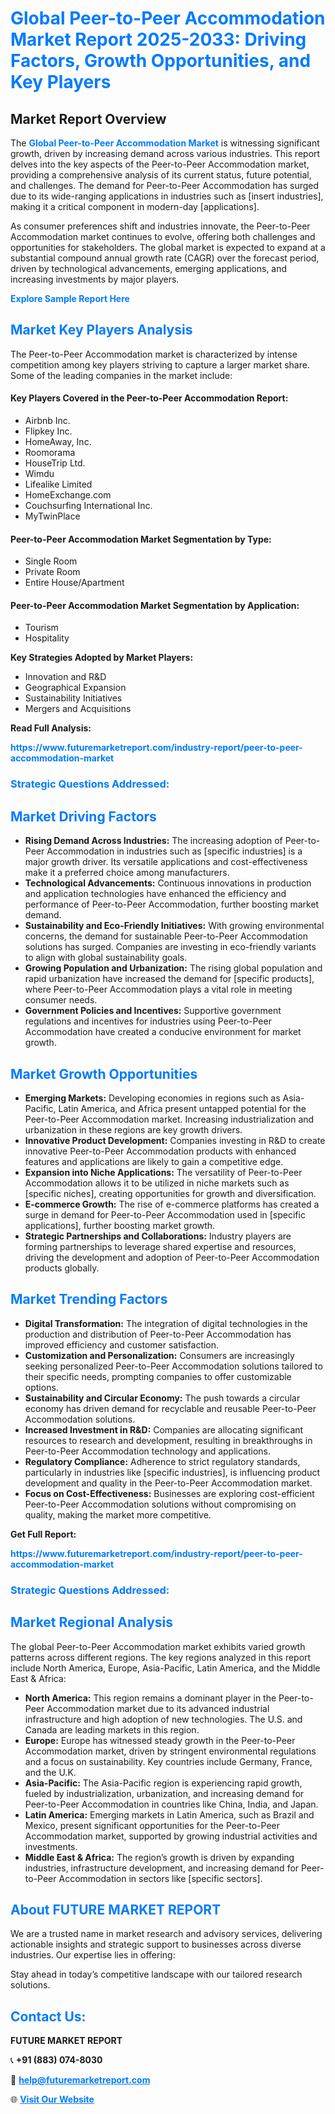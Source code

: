 <h1 style="color: #007BFF;">Global Peer-to-Peer Accommodation Market Report 2025-2033: Driving Factors, Growth Opportunities, and Key Players</h1>

<section id="overview">
<h2>Market Report Overview</h2>
<p>The <a href="https://www.futuremarketreport.com/industry-report/peer-to-peer-accommodation-market" style="color: #007BFF; text-decoration: none;"><strong>Global Peer-to-Peer Accommodation Market</strong></a> is witnessing significant growth, driven by increasing demand across various industries. This report delves into the key aspects of the Peer-to-Peer Accommodation market, providing a comprehensive analysis of its current status, future potential, and challenges. The demand for Peer-to-Peer Accommodation has surged due to its wide-ranging applications in industries such as [insert industries], making it a critical component in modern-day [applications].</p>
<p>As consumer preferences shift and industries innovate, the Peer-to-Peer Accommodation market continues to evolve, offering both challenges and opportunities for stakeholders. The global market is expected to expand at a substantial compound annual growth rate (CAGR) over the forecast period, driven by technological advancements, emerging applications, and increasing investments by major players.</p>
</section>

<section id="overview">
<p><a href="https://www.futuremarketreport.com/request-sample/reportId=35379" style="color: #007BFF; text-decoration: none;"><strong>Explore Sample Report Here</strong></a></p>
</section>

<section id="key-players">
<h2 style="color: #007BFF;">Market Key Players Analysis</h2>
<p>The Peer-to-Peer Accommodation market is characterized by intense competition among key players striving to capture a larger market share. Some of the leading companies in the market include:</p>
<h4>Key Players Covered in the Peer-to-Peer Accommodation Report:</h4>
<ul><li>Airbnb Inc.</li><li>Flipkey Inc.</li><li>HomeAway, Inc.</li><li>Roomorama</li><li>HouseTrip Ltd.</li><li>Wimdu</li><li>Lifealike Limited</li><li>HomeExchange.com</li><li>Couchsurfing International Inc.</li><li>MyTwinPlace</li></ul>
<h4>Peer-to-Peer Accommodation Market Segmentation by Type:</h4>
<ul><li>Single Room</li><li>Private Room</li><li>Entire House/Apartment</li></ul>

<h4>Peer-to-Peer Accommodation Market Segmentation by Application:</h4>
<ul><li>Tourism</li><li>Hospitality</li></ul>
<p><strong>Key Strategies Adopted by Market Players:</strong></p>
<ul>
<li>Innovation and R&D</li>
<li>Geographical Expansion</li>
<li>Sustainability Initiatives</li>
<li>Mergers and Acquisitions</li>
</ul>
</section>

<section>
<p><strong>Read Full Analysis: </strong></p><a href="https://www.futuremarketreport.com/industry-report/peer-to-peer-accommodation-market" style="color: #007BFF; text-decoration: none;"><strong>https://www.futuremarketreport.com/industry-report/peer-to-peer-accommodation-market</strong></a>
<h3 style="color: #007BFF;">Strategic Questions Addressed:</h3>
</section>

<section id="driving-factors">
<h2 style="color: #007BFF;">Market Driving Factors</h2>
<ul>
<li><strong>Rising Demand Across Industries:</strong> The increasing adoption of Peer-to-Peer Accommodation in industries such as [specific industries] is a major growth driver. Its versatile applications and cost-effectiveness make it a preferred choice among manufacturers.</li>
<li><strong>Technological Advancements:</strong> Continuous innovations in production and application technologies have enhanced the efficiency and performance of Peer-to-Peer Accommodation, further boosting market demand.</li>
<li><strong>Sustainability and Eco-Friendly Initiatives:</strong> With growing environmental concerns, the demand for sustainable Peer-to-Peer Accommodation solutions has surged. Companies are investing in eco-friendly variants to align with global sustainability goals.</li>
<li><strong>Growing Population and Urbanization:</strong> The rising global population and rapid urbanization have increased the demand for [specific products], where Peer-to-Peer Accommodation plays a vital role in meeting consumer needs.</li>
<li><strong>Government Policies and Incentives:</strong> Supportive government regulations and incentives for industries using Peer-to-Peer Accommodation have created a conducive environment for market growth.</li>
</ul>
</section>

<section id="growth-opportunities">
<h2 style="color: #007BFF;">Market Growth Opportunities</h2>
<ul>
<li><strong>Emerging Markets:</strong> Developing economies in regions such as Asia-Pacific, Latin America, and Africa present untapped potential for the Peer-to-Peer Accommodation market. Increasing industrialization and urbanization in these regions are key growth drivers.</li>
<li><strong>Innovative Product Development:</strong> Companies investing in R&D to create innovative Peer-to-Peer Accommodation products with enhanced features and applications are likely to gain a competitive edge.</li>
<li><strong>Expansion into Niche Applications:</strong> The versatility of Peer-to-Peer Accommodation allows it to be utilized in niche markets such as [specific niches], creating opportunities for growth and diversification.</li>
<li><strong>E-commerce Growth:</strong> The rise of e-commerce platforms has created a surge in demand for Peer-to-Peer Accommodation used in [specific applications], further boosting market growth.</li>
<li><strong>Strategic Partnerships and Collaborations:</strong> Industry players are forming partnerships to leverage shared expertise and resources, driving the development and adoption of Peer-to-Peer Accommodation products globally.</li>
</ul>
</section>

<section id="trending-factors">
<h2 style="color: #007BFF;">Market Trending Factors</h2>
<ul>
<li><strong>Digital Transformation:</strong> The integration of digital technologies in the production and distribution of Peer-to-Peer Accommodation has improved efficiency and customer satisfaction.</li>
<li><strong>Customization and Personalization:</strong> Consumers are increasingly seeking personalized Peer-to-Peer Accommodation solutions tailored to their specific needs, prompting companies to offer customizable options.</li>
<li><strong>Sustainability and Circular Economy:</strong> The push towards a circular economy has driven demand for recyclable and reusable Peer-to-Peer Accommodation solutions.</li>
<li><strong>Increased Investment in R&D:</strong> Companies are allocating significant resources to research and development, resulting in breakthroughs in Peer-to-Peer Accommodation technology and applications.</li>
<li><strong>Regulatory Compliance:</strong> Adherence to strict regulatory standards, particularly in industries like [specific industries], is influencing product development and quality in the Peer-to-Peer Accommodation market.</li>
<li><strong>Focus on Cost-Effectiveness:</strong> Businesses are exploring cost-efficient Peer-to-Peer Accommodation solutions without compromising on quality, making the market more competitive.</li>
</ul>
</section>

<section>
<p><strong>Get Full Report: </strong></p><a href="https://www.futuremarketreport.com/industry-report/peer-to-peer-accommodation-market" style="color: #007BFF; text-decoration: none;"><strong>https://www.futuremarketreport.com/industry-report/peer-to-peer-accommodation-market</strong></a>
<h3 style="color: #007BFF;">Strategic Questions Addressed:</h3>
</section>


<section id="regional-analysis">
<h2 style="color: #007BFF;">Market Regional Analysis</h2>
<p>The global Peer-to-Peer Accommodation market exhibits varied growth patterns across different regions. The key regions analyzed in this report include North America, Europe, Asia-Pacific, Latin America, and the Middle East & Africa:</p>
<ul>
<li><strong>North America:</strong> This region remains a dominant player in the Peer-to-Peer Accommodation market due to its advanced industrial infrastructure and high adoption of new technologies. The U.S. and Canada are leading markets in this region.</li>
<li><strong>Europe:</strong> Europe has witnessed steady growth in the Peer-to-Peer Accommodation market, driven by stringent environmental regulations and a focus on sustainability. Key countries include Germany, France, and the U.K.</li>
<li><strong>Asia-Pacific:</strong> The Asia-Pacific region is experiencing rapid growth, fueled by industrialization, urbanization, and increasing demand for Peer-to-Peer Accommodation in countries like China, India, and Japan.</li>
<li><strong>Latin America:</strong> Emerging markets in Latin America, such as Brazil and Mexico, present significant opportunities for the Peer-to-Peer Accommodation market, supported by growing industrial activities and investments.</li>
<li><strong>Middle East & Africa:</strong> The region’s growth is driven by expanding industries, infrastructure development, and increasing demand for Peer-to-Peer Accommodation in sectors like [specific sectors].</li>
</ul>
</section>

<footer>
<h2 style="color: #007BFF;">About FUTURE MARKET REPORT</h2>
<p>We are a trusted name in market research and advisory services, delivering actionable insights and strategic support to businesses across diverse industries. Our expertise lies in offering:</p>

<p>Stay ahead in today’s competitive landscape with our tailored research solutions.</p>

<h2 style="color: #007BFF;">Contact Us:</h2>
<p><strong>FUTURE MARKET REPORT</strong></p>
<p>📞 <strong>+91 (883) 074-8030</strong></p>
<p>📧 <strong><a href="mailto:help@futuremarketreport.com" style="color: #007BFF;">help@futuremarketreport.com</a></strong></p>
<p>🌐 <strong><a href="https://www.futuremarketreport.com/" style="color: #007BFF;">Visit Our Website</a></strong></p>
</footer>
